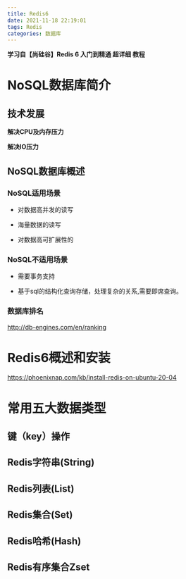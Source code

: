 ```yaml
---
title: Redis6
date: 2021-11-18 22:19:01
tags: Redis
categories: 数据库
---
```


**学习自【尚硅谷】Redis 6 入门到精通 超详细 教程**

# NoSQL数据库简介

## 技术发展

**解决CPU及内存压力**

**解决IO压力**

## NoSQL数据库概述

### **NoSQL适用场景** 

-  对数据高并发的读写

- 海量数据的读写

- 对数据高可扩展性的

###  **NoSQL不适用场景**

- 需要事务支持

- 基于sql的结构化查询存储，处理复杂的关系,需要即席查询。

### 数据库排名
http://db-engines.com/en/ranking

# Redis6概述和安装
https://phoenixnap.com/kb/install-redis-on-ubuntu-20-04

# 常用五大数据类型

## 键（key）操作

## Redis字符串(String)

## Redis列表(List)

## Redis集合(Set)

## Redis哈希(Hash)

## Redis有序集合Zset